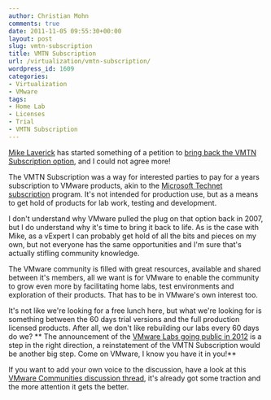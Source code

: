 ```yaml
---
author: Christian Mohn
comments: true
date: 2011-11-05 09:55:30+00:00
layout: post
slug: vmtn-subscription
title: VMTN Subscription
url: /virtualization/vmtn-subscription/
wordpress_id: 1609
categories:
- Virtualization
- VMware
tags:
- Home Lab
- Licenses
- Trial
- VMTN Subscription
---
```


[Mike Laverick](http://twitter.com/#!/Mike_Laverick) has started something of a petition to [bring back the VMTN Subscription option](http://www.rtfm-ed.co.uk/2011/11/04/vmware-bring-back-the-vmtn-subscription-please/), and I could not agree more!

The VMTN Subscription was a way for interested parties to pay for a years subscription to VMware products, akin to the [Microsoft Technet subscription](http://technet.microsoft.com/en-us/subscriptions/default.aspx) program. It's not intended for production use, but as a means to get hold of products for lab work, testing and development.

I don't understand why VMware pulled the plug on that option back in 2007, but I do understand why it's time to bring it back to life. As is the case with Mike, as a vExpert I can probably get hold of all the bits and pieces on my own, but not everyone has the same opportunities and I'm sure that's actually stifling community knowledge.

The VMware community is filled with great resources, available and shared between it's members, all we want is for VMware to enable the community to grow even more by facilitating home labs, test environments and exploration of their products. That has to be in VMware's own interest too.

It's not like we're looking for a free lunch here, but what we're looking for is something between the 60 days trial versions and the full production licensed products. After all, we don't like rebuilding our labs every 60 days do we?
**
The announcement of the [VMware Labs going public in 2012](http://vninja.net/virtualization/vmworld-hands-on-labs-going-public-in-2012/) is a step in the right direction, a reinstatement of the VMTN Subscription would be another big step. Come on VMware, I know you have it in you!**

If you want to add your own voice to the discussion, have a look at this [VMware Communities discussion thread](http://communities.vmware.com/thread/335123), it's already got some traction and the more attention it gets the better.

